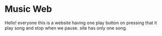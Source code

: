 # Music Web
Hello! everyone this is a website having one play button on pressing that it play song and stop when we pause.
site has only one song.

